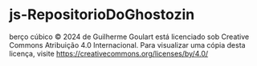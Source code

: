# js-RepositorioDoGhostozin

berço cúbico © 2024 de Guilherme Goulart está licenciado sob Creative Commons Atribuição 4.0 Internacional. Para visualizar uma cópia desta licença, visite https://creativecommons.org/licenses/by/4.0/
